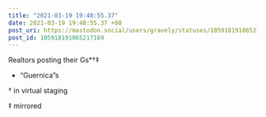 ```yaml
---
title: "2021-03-19 19:48:55.37"
date: 2021-03-19 19:48:55.37 +00
post_uri: https://mastodon.social/users/gravely/statuses/105918191065217169
post_id: 105918191065217169
---
```

Realtors posting their Gs*†‡

* “Guernica”s

† in virtual staging

‡ mirrored


